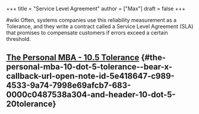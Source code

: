 +++
title = "Service Level Agreement"
author = ["Max"]
draft = false
+++

\#wiki
Often, systems companies use this reliability measurement as a Tolerance, and they write a contract called a Service Level Agreement (SLA) that promises to compensate customers if errors exceed a certain threshold.


## [The Personal MBA - 10.5 Tolerance](bear://x-callback-url/open-note?id=5E418647-C989-4533-9A74-7998E69AFCB7-683-0000C0487538A304&header=10.5%20Tolerance) {#the-personal-mba-10-dot-5-tolerance--bear-x-callback-url-open-note-id-5e418647-c989-4533-9a74-7998e69afcb7-683-0000c0487538a304-and-header-10-dot-5-20tolerance}
